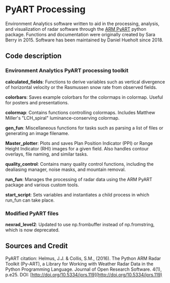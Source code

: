 # PyART Processing

Environment Analytics software written to aid in the processing, analysis, and visualization of radar software through the [ARM PyART](https://github.com/ARM-DOE/pyart) python package. Functions and documentation were originally created by Sara Berry in 2015. Software has been maintained by Daniel Hueholt since 2018.

## Code description
### Environment Analytics PyART processing toolkit
**calculated_fields**: Functions to derive variables such as vertical divergence of horizontal velocity or the Rasmussen snow rate from observed fields.

**colorbars**: Saves example colorbars for the colormaps in colormap. Useful for posters and presentations.

**colormap**: Contains functions controlling colormaps. Includes Matthew Miller's "LCH_spiral" luminance-conserving colormap.

**gen_fun**: Miscellaneous functions for tasks such as parsing a list of files or generating an image filename.

**Master_plotter**: Plots and saves Plan Position Indicator (PPI) or Range Height Indicator (RHI) images for a given field. Also handles contour overlays, file naming, and similar tasks.

**quality_control**: Contains many quality control functions, including the dealiasing manager, noise masks, and mountain removal.

**run_fun**: Manages the processing of radar data using the ARM PyART package and various custom tools.

**start_script**: Sets variables and instantiates a child process in which run_fun can take place.

### Modified PyART files
**nexrad_level2**: Updated to use np.frombuffer instead of np.fromstring, which is now deprecated.

## Sources and Credit
PyART citation:
Helmus, J.J. & Collis, S.M., (2016). The Python ARM Radar Toolkit (Py-ART), a Library for Working with Weather Radar Data in the Python Programming Language. Journal of Open Research Software. 4(1), p.e25. DOI: [http://doi.org/10.5334/jors.119](http://doi.org/10.5334/jors.119)

